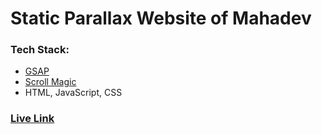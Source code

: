 # Static Parallax Website of Mahadev


### Tech Stack:
- [GSAP](https://greensock.com/gsap/)
- [Scroll Magic](https://scrollmagic.io/)
- HTML, JavaScript, CSS

### [Live Link](https://thearpitanand.github.io/static-parallax-website/)